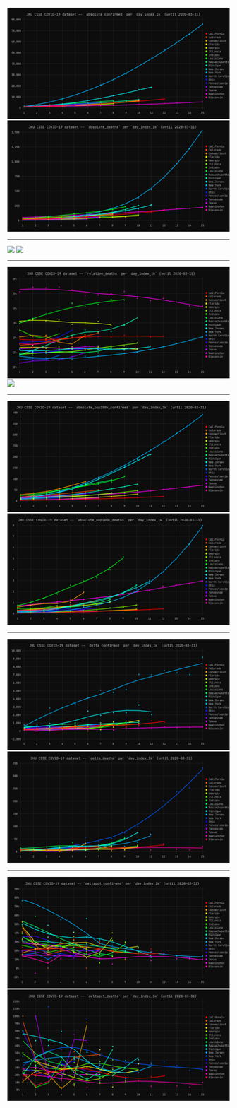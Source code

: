 
![](./svg/absolute-confirmed.svg)
![](./svg/absolute-deaths.svg)

----

![](./svg/peakapct-confirmed.svg)
![](./svg/peakapct-deaths.svg)

----

![](./svg/relative-deaths.svg)
![](./svg/relative-recovered.svg)

----

![](./svg/absolute_pop100k-confirmed.svg)
![](./svg/absolute_pop100k-deaths.svg)

----

![](./svg/delta-confirmed.svg)
![](./svg/delta-deaths.svg)

----

![](./svg/deltapct-confirmed.svg)
![](./svg/deltapct-deaths.svg)

